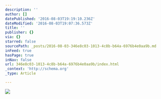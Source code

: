```yaml
---
description: ''
author: []
datePublished: '2016-08-03T19:19:10.236Z'
dateModified: '2016-08-03T19:07:36.573Z'
title: ''
publisher: {}
via: {}
starred: false
sourcePath: _posts/2016-08-03-346e8c03-1013-4c8b-b64a-6976b4e0aa9b.md
inFeed: true
hasPage: true
inNav: false
url: 346e8c03-1013-4c8b-b64a-6976b4e0aa9b/index.html
_context: 'http://schema.org'
_type: Article

---
```

![](https://the-grid-user-content.s3-us-west-2.amazonaws.com/0af94bd9-6b05-4e2b-8224-8f22d4bb02d1.png)